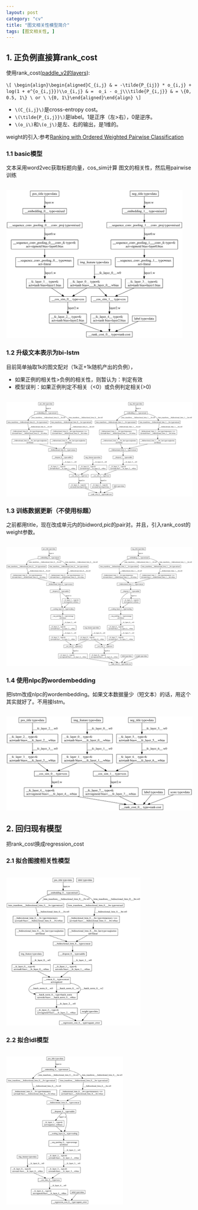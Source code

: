 ```yaml
---
layout: post
category: "cv"
title: "图文相关性模型简介"
tags: [图文相关性, ]
---
```



## 1. 正负例直接算rank_cost

使用rank_cost([paddle_v2的layers](http://www.paddlepaddle.org/doc/api/v2/config/layer.html)):

`\[
\begin{align}\begin{aligned}C_{i,j} & = -\tilde{P_{ij}} * o_{i,j} + log(1 + e^{o_{i,j}})\\o_{i,j} & =  o_i - o_j\\\tilde{P_{i,j}} & = \{0, 0.5, 1\} \ or \ \{0, 1\}\end{aligned}\end{align}
\]`

+ `\(C_{i,j}\)`是cross-entropy cost。
+ `\(\tilde{P_{i,j}}\)`是label。1是正序（左>右），0是逆序。
+ `\(o_i\)`和`\(o_j\)`是左、右的输出，是1维的。

weight的引入:参考[Ranking with Ordered Weighted Pairwise Classification](http://machinelearning.org/archive/icml2009/papers/163.pdf)

### 1.1 basic模型

文本采用word2vec获取标题向量，cos_sim计算 图文的相关性，然后用pairwise训练

<html>
<br/>

<img src='../assets/img_txt_sim_basic.svg' style='max-height: 400px'/>
<br/>

</html>

### 1.2 升级文本表示为bi-lstm

目前简单抽取1k的图文配对（1k正+1k随机产出的负例），
+ 如果正例的相关性>负例的相关性，则暂认为：判定有效
+ 模型误判：如果正例判定不相关（<0）或负例判定相关(>0)

<html>
<br/>

<img src='../assets/img_txt_sim_lstm.svg' style='max-height: 400px'/>
<br/>

</html>


### 1.3 训练数据更新（不使用标题）

之前都用title，现在改成单元内的bidword,pic的pair对。并且，引入rank_cost的weight参数。

<html>
<br/>

<img src='../assets/img_txt_sim_bidword.svg' style='max-height: 400px'/>
<br/>

</html>

### 1.4 使用nlpc的wordembedding

把lstm改成nlpc的wordembedding。如果文本数据量少（短文本）的话，用这个其实就好了。不用接lstm。

<html>
<br/>

<img src='../assets/img_txt_sim_bidword_nlpc_wordembedding.svg' style='max-height: 400px'/>
<br/>

</html>

## 2. 回归现有模型

把rank_cost换成regression_cost

### 2.1 拟合图搜相关性模型

<html>
<br/>

<img src='../assets/img_txt_sim_bidword_regression_tusou.svg' style='max-height: 400px'/>
<br/>

</html>

### 2.2 拟合idl模型



<html>
<br/>

<img src='../assets/img_txt_sim_bidword_regression_idl.svg' style='max-height: 400px'/>
<br/>

</html>

